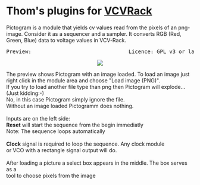 # Thom's plugins for [VCVRack](https://vcvrack.com)

Pictogram is a module that yields cv values read from the pixels of an png-image.
Consider it as a sequencer and a sampler. It converts RGB (Red, Green, Blue) data
to voltage values in VCV-Rack.

<pre>Preview:                               Licence: GPL v3 or later</pre>
<p align="center">
   <img src="https://github.com/Thomas0105/Thoms/blob/master/images/Pictogram.png">
</p>
<p align="left">
   The preview shows Pictogram with an image loaded.
   To load an image just right click in the module area
   and choose "Load image (PNG)".<br> If you try to load another
   file type than png then Pictogram will explode...(Just kidding:-)<br>
   No, in this case Pictogram simply ignore the file.<br>Without an image
   loaded Pictogramm does nothing.<br>
   <br>
   Inputs are on the left side:<br>
   <b>Reset</b> will start the sequence from the begin immediatly<br>
   Note: The sequence loops automatically<br><br>
   <b>Clock</b> signal is required to loop the sequence. Any clock module<br>
   or VCO with a rectangle signal output will do.<br>
   <br>
   After loading a picture a select box appears in the middle. The box serves as a<br>
   tool to choose pixels from the image
</p>



